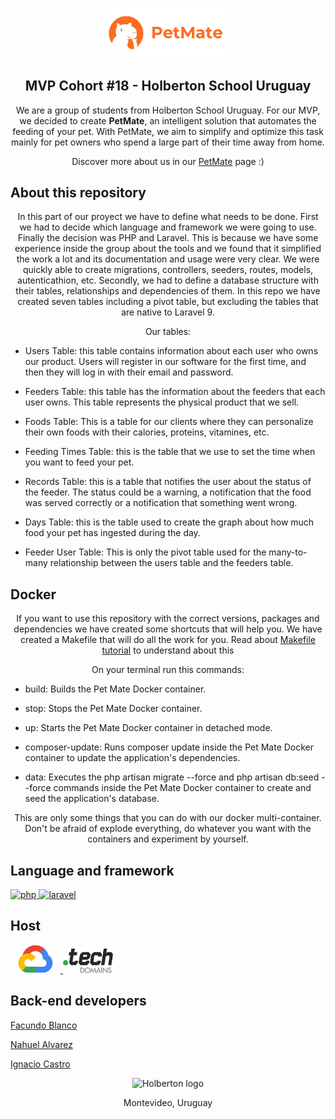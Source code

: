 <p align="center">
<img src="src/petmate-isologo2.png" alt="petmate-isologo" width=40% heigth=40% >
</p>

<h2 align="center">MVP Cohort #18 - Holberton School Uruguay</h2>

<p align="center"> We are a group of students from Holberton School Uruguay. For our MVP, we decided to create <strong>PetMate</strong>, an intelligent solution that automates the feeding of your pet. With PetMate, we aim to simplify and optimize this task mainly for pet owners who spend a large part of their time away from home.

<p align="center">Discover more about us in our <a href="http://www.petmate.tech/">PetMate</a> page :)</p>

## About this repository

<p align="center">In this part of our proyect we have to define what needs to be done. First we had to decide which language and framework we were going to use. Finally the decision was PHP and Laravel. This is because we have some experience inside the group about the tools and we found that it simplified the work a lot and its documentation and usage were very clear. We were quickly able to create migrations, controllers, seeders, routes, models, autenticathion, etc. Secondly, we had to define a database structure with their tables, relationships and dependencies of them. In this repo we have created seven tables including a pivot table, but excluding the tables that are native to Laravel 9. </p>
<p align="center">Our tables: </p>

* Users Table: this table contains information about each user who owns our product. Users will register in our software for the first time, and then they will log in with their email and password.

* Feeders Table: this table has the information about the feeders that each user owns. This table represents the physical product that we sell.

* Foods Table: This is a table for our clients where they can personalize their own foods with their calories, proteins, vitamines, etc.

* Feeding Times Table: this is the table that we use to set the time when you want to feed your pet.

* Records Table: this is a table that notifies the user about the status of the feeder. The status could be a warning, a notification that the food was served correctly or a notification that something went wrong.

* Days Table: this is the table used to create the graph about how much food your pet has ingested during the day.

* Feeder User Table: This is only the pivot table used for the many-to-many relationship between the users table and the feeders table.


## Docker
<p align="center">If you want to use this repository with the correct versions, packages and dependencies we have created some shortcuts that will help you. We have created a Makefile that will do all the work for you. Read about <a href="https://makefiletutorial.com">Makefile tutorial</a> to understand about this</p>
<p align="center">On your terminal run this commands: </p>

* build: Builds the Pet Mate Docker container.

* stop: Stops the Pet Mate Docker container.

* up: Starts the Pet Mate Docker container in detached mode.

* composer-update: Runs composer update inside the Pet Mate Docker container to update the application's dependencies.

* data: Executes the php artisan migrate --force and php artisan db:seed --force commands inside the Pet Mate Docker container to create and seed the application's database.

<p align="center"> This are only some things that you can do with our docker multi-container. Don't be afraid of explode everything, do whatever you want with the containers and experiment by yourself. </p>

## Language and framework
<p align="left"> <a href="https://www.w3schools.com/php/php_intro.asp" target="_blank" rel="noreferrer"> <img src="https://upload.wikimedia.org/wikipedia/commons/2/27/PHP-logo.svg" alt="php" width="80" height="80"/> </a> <a href="https://laravel.com/docs/10.x" target="_blank" rel="noreferrer"> <img src="https://upload.wikimedia.org/wikipedia/commons/9/9a/Laravel.svg" alt="laravel" width="80" height="80"/> <a/> </p>

## Host
<a href="https://cloud.google.com/?hl=en">
	<img src="src/google-cloud-logo.png" width="80"></img>
</a>
<a href="https://get.tech/">
	<img src="src/tech-domains-logo.png" width="80"></img>
</a>

<br>

## Back-end developers

<a href="https://www.linkedin.com/in/facundo-blanco-0534ba229/">Facundo Blanco</a>

<a href="https://www.linkedin.com/in/nahuel-alvarez16//">Nahuel Alvarez</a>

<a href="https://www.linkedin.com/in/ignacio-castro347/">Ignacio Castro</a>


<p align="center">
	<a><img src="https://apply.holbertonschool.com/holberton-logo.png" alt="Holberton logo" width=18% heigth=18%></img></a>
</p>

<p align="center">Montevideo, Uruguay</p>
